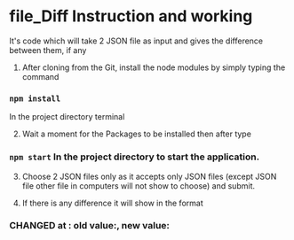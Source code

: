 # file_Diff Instruction and working

It's code which will take 2 JSON file as input and gives the difference between them, if any

1. After cloning from the Git, install the node modules by simply typing the command

### `npm install`

In the project directory terminal

2. Wait a moment for the Packages to be installed then after type

### `npm start` In the project directory to start the application.

3. Choose 2 JSON files only as it accepts only JSON files (except JSON file other file in computers will not show to choose) and submit.

4. If there is any difference it will show in the format

### CHANGED at <key> : old value:<value>, new value:<value>
